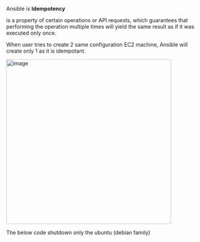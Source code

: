 Ansible is **Idempotency**

 is a property of certain operations or API requests, which guarantees that performing the operation multiple times will yield the same result as if it was executed only once.

 When user tries to create 2 same configuration EC2 machine, Ansible will create only 1 as it is idempotant.

<img width="440" alt="image" src="https://github.com/user-attachments/assets/640bfa30-3c14-4256-8ba1-160458fb25c8">


The below code shutdown only the ubuntu (debian family)
